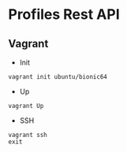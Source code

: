 # Profiles Rest API

## Vagrant

- Init

```commandline
vagrant init ubuntu/bionic64
```

- Up

```commandline
vagrant Up
```

- SSH

```commandline
vagrant ssh
exit
```
